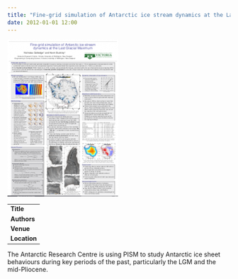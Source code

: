 ```yaml
---
title: "Fine-grid simulation of Antarctic ice stream dynamics at the Last Glacial Maximum"
date: 2012-01-01 12:00
---
```


![](/img/applications/golledgebuckley2011.png)


||
|-
| **Title** | [Fine-grid simulation of Antarctic ice stream dynamics at the Last Glacial Maximum](http://www.pism-docs.org/download/golledgebuckley2011_poster2.pdf) |
| **Authors** | [Nick Golledge](http://www.victoria.ac.nz/antarctic/) |
| **Venue** | [INQUA 2011](http://www.inqua2011.ch/) and SCAR International Symposium on Antarctic Earth Sciences, 2011 |
| **Location** | Antarctic ice sheet (LGM) |

The Antarctic Research Centre is using PISM to study Antarctic ice sheet behaviours during key periods of the past, particularly the LGM and the mid-Pliocene.

